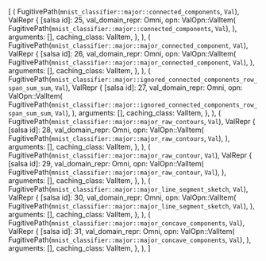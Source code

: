 [
    (
        FugitivePath(`mnist_classifier::major::connected_components`, `Val`),
        ValRepr {
            [salsa id]: 25,
            val_domain_repr: Omni,
            opn: ValOpn::ValItem(
                FugitivePath(`mnist_classifier::major::connected_components`, `Val`),
            ),
            arguments: [],
            caching_class: ValItem,
        },
    ),
    (
        FugitivePath(`mnist_classifier::major::major_connected_component`, `Val`),
        ValRepr {
            [salsa id]: 26,
            val_domain_repr: Omni,
            opn: ValOpn::ValItem(
                FugitivePath(`mnist_classifier::major::major_connected_component`, `Val`),
            ),
            arguments: [],
            caching_class: ValItem,
        },
    ),
    (
        FugitivePath(`mnist_classifier::major::ignored_connected_components_row_span_sum_sum`, `Val`),
        ValRepr {
            [salsa id]: 27,
            val_domain_repr: Omni,
            opn: ValOpn::ValItem(
                FugitivePath(`mnist_classifier::major::ignored_connected_components_row_span_sum_sum`, `Val`),
            ),
            arguments: [],
            caching_class: ValItem,
        },
    ),
    (
        FugitivePath(`mnist_classifier::major::major_raw_contours`, `Val`),
        ValRepr {
            [salsa id]: 28,
            val_domain_repr: Omni,
            opn: ValOpn::ValItem(
                FugitivePath(`mnist_classifier::major::major_raw_contours`, `Val`),
            ),
            arguments: [],
            caching_class: ValItem,
        },
    ),
    (
        FugitivePath(`mnist_classifier::major::major_raw_contour`, `Val`),
        ValRepr {
            [salsa id]: 29,
            val_domain_repr: Omni,
            opn: ValOpn::ValItem(
                FugitivePath(`mnist_classifier::major::major_raw_contour`, `Val`),
            ),
            arguments: [],
            caching_class: ValItem,
        },
    ),
    (
        FugitivePath(`mnist_classifier::major::major_line_segment_sketch`, `Val`),
        ValRepr {
            [salsa id]: 30,
            val_domain_repr: Omni,
            opn: ValOpn::ValItem(
                FugitivePath(`mnist_classifier::major::major_line_segment_sketch`, `Val`),
            ),
            arguments: [],
            caching_class: ValItem,
        },
    ),
    (
        FugitivePath(`mnist_classifier::major::major_concave_components`, `Val`),
        ValRepr {
            [salsa id]: 31,
            val_domain_repr: Omni,
            opn: ValOpn::ValItem(
                FugitivePath(`mnist_classifier::major::major_concave_components`, `Val`),
            ),
            arguments: [],
            caching_class: ValItem,
        },
    ),
]